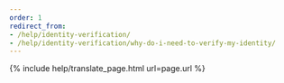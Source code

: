 ```yaml
---
order: 1
redirect_from:
- /help/identity-verification/
- /help/identity-verification/why-do-i-need-to-verify-my-identity/
---
```


{% include help/translate_page.html url=page.url %}
